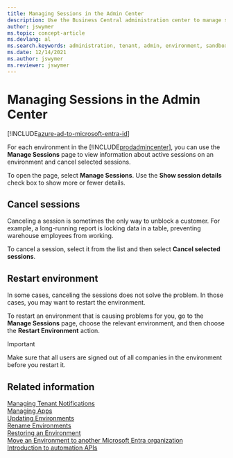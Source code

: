 ```yaml
---
title: Managing Sessions in the Admin Center
description: Use the Business Central administration center to manage sessions in your tenant environments. 
author: jswymer
ms.topic: concept-article
ms.devlang: al
ms.search.keywords: administration, tenant, admin, environment, sandbox, sessions
ms.date: 12/14/2021
ms.author: jswymer
ms.reviewer: jswymer
---
```


# Managing Sessions in the Admin Center

[!INCLUDE[azure-ad-to-microsoft-entra-id](~/../shared-content/shared/azure-ad-to-microsoft-entra-id.md)]

For each environment in the [!INCLUDE[prodadmincenter](../developer/includes/prodadmincenter.md)], you can use the **Manage Sessions** page to view information about active sessions on an environment and cancel selected sessions.

To open the page, select **Manage Sessions**. Use the **Show session details** check box to show more or fewer details.

## Cancel sessions

Canceling a session is sometimes the only way to unblock a customer. For example, a long-running report is locking data in a table, preventing warehouse employees from working.

To cancel a session, select it from the list and then select **Cancel selected sessions**.  

## Restart environment

In some cases, canceling the sessions does not solve the problem. In those cases, you may want to restart the environment.  

To restart an environment that is causing problems for you, go to the **Manage Sessions** page, choose the relevant environment, and then choose the **Restart Environment** action.  

> [!IMPORTANT]
> Make sure that all users are signed out of all companies in the environment before you restart it.

## Related information

[Managing Tenant Notifications](tenant-admin-center-notifications.md)  
[Managing Apps](tenant-admin-center-manage-apps.md)  
[Updating Environments](tenant-admin-center-update-management.md)  
[Rename Environments](tenant-admin-center-environments-rename.md)  
[Restoring an Environment](tenant-admin-center-backup-restore.md)  
[Move an Environment to another Microsoft Entra organization](tenant-admin-center-environments-move.md)  
[Introduction to automation APIs](itpro-introduction-to-automation-apis.md)  

